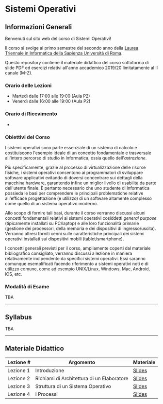 # Sistemi Operativi

## Informazioni Generali

Benvenuti sul sito web del corso di Sistemi Operativi!

Il corso si svolge al primo semestre del secondo anno della [Laurea Triennale in Informatica della Sapienza Università di Roma](https://www.studiareinformatica.uniroma1.it/laurea).

Questo repository contiene il materiale didattico del corso sottoforma di slide PDF ed esercizi relativi all'anno accademico 2019/20 limitatamente al II canale (M-Z).

### Orario delle Lezioni
- Martedì dalle 17:00 alle 19:00 (Aula P2)
- Venerdì dalle 16:00 alle 19:00 (Aula P2)

### Orario di Ricevimento
- 

### Obiettivi del Corso
I sistemi operativi sono parte essenziale di un sistema di calcolo e costituiscono l'esempio ideale di un concetto fondamentale e trasversale all'intero percorso di studio in Informatica, ossia quello dell'_astrazione_. 

Più specificamente, grazie al processo di virtualizzazione delle risorse fisiche, i sistemi operativi consentono ai programmatori di sviluppare software applicativi evitando di doversi concentrare sui dettagli della macchina hardware, garantendo infine un miglior livello di usabilità da parte dell'utente finale. È pertanto necessario che uno studente di Informatica possieda le basi per comprendere le principali problematiche relative all'efficace progettazione (e utilizzo) di un software altamente complesso come quello di un sistema operativo moderno.

Allo scopo di fornire tali basi, durante il corso verranno discussi alcuni concetti fondamentali relativi ai sistemi operativi cosiddetti _general purpose_ (tipicamente installati su PC/laptop) e alle loro funzionalità primarie (gestione dei processori, della memoria e dei dispositivi di ingresso/uscita). Verranno altresì forniti cenni sulle caratteristiche principali dei sistemi operativi installati sui dispositivi mobili (tablet/smartphone).

I concetti generali previsti per il corso, ampliamente coperti dal materiale bibliografico consigliato, verranno discussi a lezione in maniera relativamente indipendente da specifici sistemi operativi. Essi saranno comunque esemplificati facendo riferimento a sistemi operativi noti e di utilizzo comune, come ad esempio UNIX/Linux, Windows, Mac, Android, iOS, etc.

### Modalità di Esame
TBA

<hr>

## Syllabus
TBA

<hr>

## Materiale Didattico

| Lezione \# | Argomento                                     | Materiale      | 
|------------|-----------------------------------------------|----------------|
| Lezione 1  | Introduzione                                  | [Slides](https://github.com/gtolomei/operating-systems/blob/master/lectures/slides/Lecture_00_Preliminaries.pdf)                |
| Lezione 2  | Richiami di Architettura di un Elaboratore    | [Slides](https://github.com/gtolomei/operating-systems/blob/master/lectures/slides/Lecture_01_Introduction_And_Environment_Setup.pdf)               |
| Lezione 3  | Struttura di un Sistema Operativo             | [Slides](https://github.com/gtolomei/operating-systems/blob/master/lectures/slides/Lecture_02_Python_Basics.pdf)               |
| Lezione 4  | I Processi                                    | [Slides](https://github.com/gtolomei/operating-systems/blob/master/lectures/slides/Lecture_03_Python_Data_Types_1.pdf)               |
